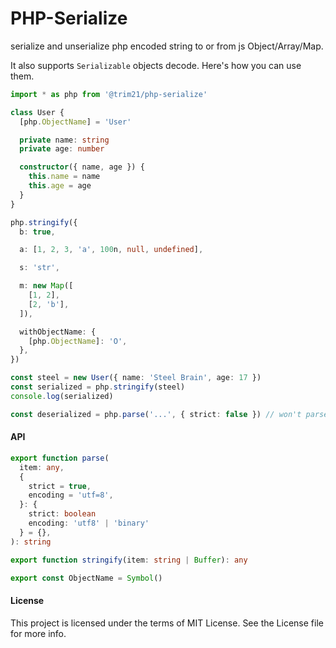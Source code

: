 # PHP-Serialize

serialize and unserialize php encoded string to or from js Object/Array/Map.

It also supports `Serializable` objects decode. Here's how you can use them.

```typescript
import * as php from '@trim21/php-serialize'

class User {
  [php.ObjectName] = 'User'

  private name: string
  private age: number

  constructor({ name, age }) {
    this.name = name
    this.age = age
  }
}

php.stringify({
  b: true,

  a: [1, 2, 3, 'a', 100n, null, undefined],

  s: 'str',

  m: new Map([
    [1, 2],
    [2, 'b'],
  ]),

  withObjectName: {
    [php.ObjectName]: 'O',
  },
})

const steel = new User({ name: 'Steel Brain', age: 17 })
const serialized = php.stringify(steel)
console.log(serialized)

const deserialized = php.parse('...', { strict: false }) // won't parse serializable class with default strict=true
```

#### API

```typescript
export function parse(
  item: any,
  {
    strict = true,
    encoding = 'utf=8',
  }: {
    strict: boolean
    encoding: 'utf8' | 'binary'
  } = {},
): string

export function stringify(item: string | Buffer): any

export const ObjectName = Symbol()
```

#### License

This project is licensed under the terms of MIT License. See the License file for more info.
